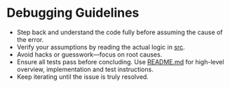 # Debugging Guidelines

- Step back and understand the code fully before assuming the cause of the error.
- Verify your assumptions by reading the actual logic in [src](../src/).
- Avoid hacks or guesswork—focus on root causes.
- Ensure all tests pass before concluding. Use [README.md](../README.md) for high-level overview, implementation and test instructions.
- Keep iterating until the issue is truly resolved.
